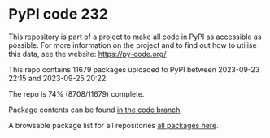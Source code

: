 # PyPI code 232

This repository is part of a project to make all code in PyPI as accessible as possible. For more information 
on the project and to find out how to utilise this data, see the website: https://py-code.org/

This repo contains 11679 packages uploaded to PyPI between 
2023-09-23 22:15 and 2023-09-25 20:22.

The repo is 74% (8708/11679) complete.

Package contents can be found [in the code branch](https://github.com/pypi-data/pypi-mirror-232/tree/code/packages).

A browsable package list for all repositories [all packages here](https://py-code.org/repositories/pypi-mirror-232).


